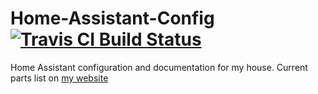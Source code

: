 # Home-Assistant-Config [![Travis CI Build Status](https://travis-ci.org/ackbarr/Home-Assistant-Config.svg?branch=master)](https://travis-ci.org/ackbarr/Home-Assistant-Config)
Home Assistant configuration and documentation for my house. Current parts list on [my website](https://ackbarr.thewahoffs.com/my-house/)
